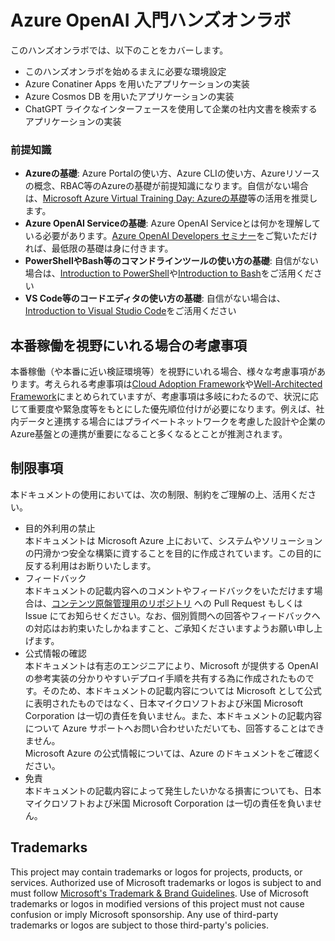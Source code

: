 # Azure OpenAI 入門ハンズオンラボ

このハンズオンラボでは、以下のことをカバーします。

- このハンズオンラボを始めるまえに必要な環境設定
- Azure Conatiner Apps を用いたアプリケーションの実装
- Azure Cosmos DB を用いたアプリケーションの実装
- ChatGPT ライクなインターフェースを使用して企業の社内文書を検索するアプリケーションの実装


### 前提知識
- **Azureの基礎**: Azure Portalの使い方、Azure CLIの使い方、Azureリソースの概念、RBAC等のAzureの基礎が前提知識になります。自信がない場合は、[Microsoft Azure Virtual Training Day: Azureの基礎](https://www.microsoft.com/ja-jp/events/top/training-days/azure?activetab=pivot:azure%E3%81%AE%E5%9F%BA%E7%A4%8Etab)等の活用を推奨します。
- **Azure OpenAI Serviceの基礎**: Azure OpenAI Serviceとは何かを理解している必要があります。[Azure OpenAI Developers セミナー](https://www.youtube.com/watch?v=ek3YWrHD76g)をご覧いただければ、最低限の基礎は身に付きます。
- **PowerShellやBash等のコマンドラインツールの使い方の基礎**: 自信がない場合は、[Introduction to PowerShell](https://learn.microsoft.com/training/modules/introduction-to-powershell/)や[Introduction to Bash](https://learn.microsoft.com/training/modules/bash-introduction/)をご活用ください
- **VS Code等のコードエディタの使い方の基礎**: 自信がない場合は、[Introduction to Visual Studio Code](https://learn.microsoft.com/training/modules/introduction-to-visual-studio-code/)をご活用ください
 

## 本番稼働を視野にいれる場合の考慮事項
本番稼働（や本番に近い検証環境等）を視野にいれる場合、様々な考慮事項があります。考えられる考慮事項は[Cloud Adoption Framework](https://learn.microsoft.com/azure/cloud-adoption-framework/overview)や[Well-Architected Framework](https://learn.microsoft.com/azure/well-architected/)にまとめられていますが、考慮事項は多岐にわたるので、状況に応じて重要度や緊急度等をもとにした優先順位付けが必要になります。例えば、社内データと連携する場合にはプライベートネットワークを考慮した設計や企業のAzure基盤との連携が重要になること多くなるとことが推測されます。

## 制限事項

本ドキュメントの使用においては、次の制限、制約をご理解の上、活用ください。

+ 目的外利用の禁止  
本ドキュメントは Microsoft Azure 上において、システムやソリューションの円滑かつ安全な構築に資することを目的に作成されています。この目的に反する利用はお断りいたします。
+ フィードバック  
本ドキュメントの記載内容へのコメントやフィードバックをいただけます場合は、[コンテンツ原盤管理用のリポジトリ](https://github.com/tokawa-ms/AOAI_101_Handson) への Pull Request もしくは Issue にてお知らせください。なお、個別質問への回答やフィードバックへの対応はお約束いたしかねますこと、ご承知くださいますようお願い申し上げます。
+ 公式情報の確認  
本ドキュメントは有志のエンジニアにより、Microsoft が提供する OpenAI の参考実装の分かりやすいデプロイ手順を共有する為に作成されたものです。そのため、本ドキュメントの記載内容については Microsoft として公式に表明されたものではなく、日本マイクロソフトおよび米国 Microsoft Corporation は一切の責任を負いません。また、本ドキュメントの記載内容について Azure サポートへお問い合わせいただいても、回答することはできません。  
Microsoft Azure の公式情報については、Azure のドキュメントをご確認ください。
+ 免責  
本ドキュメントの記載内容によって発生したいかなる損害についても、日本マイクロソフトおよび米国 Microsoft Corporation は一切の責任を負いません。

## Trademarks

This project may contain trademarks or logos for projects, products, or services. Authorized use of Microsoft 
trademarks or logos is subject to and must follow 
[Microsoft's Trademark & Brand Guidelines](https://www.microsoft.com/en-us/legal/intellectualproperty/trademarks/usage/general).
Use of Microsoft trademarks or logos in modified versions of this project must not cause confusion or imply Microsoft sponsorship.
Any use of third-party trademarks or logos are subject to those third-party's policies.